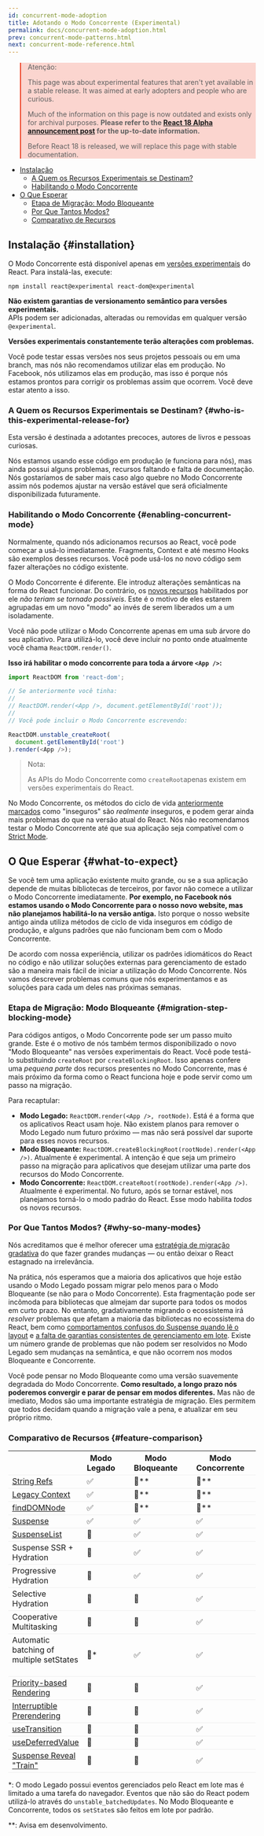 ```yaml
---
id: concurrent-mode-adoption
title: Adotando o Modo Concorrente (Experimental)
permalink: docs/concurrent-mode-adoption.html
prev: concurrent-mode-patterns.html
next: concurrent-mode-reference.html
---
```


<style>
.scary > blockquote {
  background-color: rgba(237, 51, 21, 0.2);
  border-left-color: #ed3315;
}
</style>

<div class="scary">

>Atenção:
>
>This page was about experimental features that aren't yet available in a stable release. It was aimed at early adopters and people who are curious.
>
>Much of the information on this page is now outdated and exists only for archival purposes. **Please refer to the [React 18 Alpha announcement post](/blog/2021/06/08/the-plan-for-react-18.html
) for the up-to-date information.**
>
>Before React 18 is released, we will replace this page with stable documentation.

</div>

- [Instalação](#installation)
  - [A Quem os Recursos Experimentais se Destinam?](#who-is-this-experimental-release-for)
  - [Habilitando o Modo Concorrente](#enabling-concurrent-mode)
- [O Que Esperar](#what-to-expect)
  - [Etapa de Migração: Modo Bloqueante](#migration-step-blocking-mode)
  - [Por Que Tantos Modos?](#why-so-many-modes)
  - [Comparativo de Recursos](#feature-comparison)

## Instalação {#installation}

O Modo Concorrente está disponível apenas em [versões experimentais](/blog/2019/10/22/react-release-channels.html#experimental-channel) do React. Para instalá-las, execute:

```
npm install react@experimental react-dom@experimental
```

**Não existem garantias de versionamento semântico para versões experimentais.**  
APIs podem ser adicionadas, alteradas ou removidas em qualquer versão `@experimental`.

**Versões experimentais constantemente terão alterações com problemas.**

Você pode testar essas versões nos seus projetos pessoais ou em uma branch, mas nós não recomendamos utilizar elas em produção. No Facebook, nós utilizamos elas em produção, mas isso é porque nós estamos prontos para corrigir os problemas assim que ocorrem. Você deve estar atento a isso.

### A Quem os Recursos Experimentais se Destinam? {#who-is-this-experimental-release-for}

Esta versão é destinada a adotantes precoces, autores de livros e pessoas curiosas.

Nós estamos usando esse código em produção (e funciona para nós), mas ainda possui alguns problemas, recursos faltando e falta de documentação. Nós gostaríamos de saber mais caso algo quebre no Modo Concorrente assim nós podemos ajustar na versão estável que será oficialmente disponibilizada futuramente.

### Habilitando o Modo Concorrente {#enabling-concurrent-mode}

Normalmente, quando nós adicionamos recursos ao React, você pode começar a usá-lo imediatamente. Fragments, Context e até mesmo Hooks são exemplos desses recursos. Você pode usá-los no novo código sem fazer alterações no código existente.

O Modo Concorrente é diferente. Ele introduz alterações semânticas na forma do React funcionar. Do contrário, os [novos recursos](/docs/concurrent-mode-patterns.html) habilitados por ele *não teriam se tornado possíveis*. Este é o motivo de eles estarem agrupadas em um novo "modo" ao invés de serem liberados um a um isoladamente.

Você não pode utilizar o Modo Concorrente apenas em uma sub árvore do seu aplicativo. Para utilizá-lo, você deve incluir no ponto onde atualmente você chama `ReactDOM.render()`.

**Isso irá habilitar o modo concorrente para toda a árvore `<App />`:**

```js
import ReactDOM from 'react-dom';

// Se anteriormente você tinha:
//
// ReactDOM.render(<App />, document.getElementById('root'));
//
// Você pode incluir o Modo Concorrente escrevendo:

ReactDOM.unstable_createRoot(
  document.getElementById('root')
).render(<App />);
```

>Nota:
>
>As APIs do Modo Concorrente como `createRoot`apenas existem em versões experimentais do React.

No Modo Concorrente, os métodos do ciclo de vida [anteriormente marcados](/blog/2018/03/27/update-on-async-rendering.html) como "inseguros" são *realmente* inseguros, e podem gerar ainda mais problemas do que na versão atual do React. Nós não recomendamos testar o Modo Concorrente até que sua aplicação seja compatível com o [Strict Mode](/docs/strict-mode.html).

## O Que Esperar {#what-to-expect}

Se você tem uma aplicação existente muito grande, ou se a sua aplicação depende de muitas bibliotecas de terceiros, por favor não comece a utilizar o Modo Concorrente imediatamente. **Por exemplo, no Facebook nós estamos usando o Modo Concorrente para o nosso novo website, mas não planejamos habilitá-lo na versão antiga.** Isto porque o nosso website antigo ainda utiliza métodos de ciclo de vida inseguros em código de produção, e alguns padrões que não funcionam bem com o Modo Concorrente.

De acordo com nossa experiência, utilizar os padrões idiomáticos do React no código e não utilizar soluções externas para gerenciamento de estado são a maneira mais fácil de iniciar a utilização do Modo Concorrente. Nós vamos descrever problemas comuns que nós experimentamos e as soluções para cada um deles nas próximas semanas.

### Etapa de Migração: Modo Bloqueante {#migration-step-blocking-mode}

Para códigos antigos, o Modo Concorrente pode ser um passo muito grande. Este é o motivo de nós também termos disponibilizado o novo "Modo Bloqueante" nas versões experimentais do React. Você pode testá-lo substituindo `createRoot` por `createBlockingRoot`. Isso apenas confere uma *pequena parte* dos recursos presentes no Modo Concorrente, mas é mais próximo da forma como o React funciona hoje e pode servir como um passo na migração.

Para recaptular:

* **Modo Legado:** `ReactDOM.render(<App />, rootNode)`. Está é a forma que os aplicativos React usam hoje. Não existem planos para remover o Modo Legado num futuro próximo — mas não será possível dar suporte para esses novos recursos.
* **Modo Bloqueante:** `ReactDOM.createBlockingRoot(rootNode).render(<App />)`. Atualmente é experimental. A intenção é que seja um primeiro passo na migração para aplicativos que desejam utilizar uma parte dos recursos do Modo Concorrente.
* **Modo Concorrente:** `ReactDOM.createRoot(rootNode).render(<App />)`. Atualmente é experimental. No futuro, após se tornar estável, nos planejamos torná-lo o modo padrão do React. Esse modo habilita *todos* os novos recursos.

### Por Que Tantos Modos? {#why-so-many-modes}

Nós acreditamos que é melhor oferecer uma [estratégia de migração gradativa](/docs/faq-versioning.html#commitment-to-stability) do que fazer grandes mudanças — ou então deixar o React estagnado na irrelevância.

Na prática, nós esperamos que a maioria dos aplicativos que hoje estão usando o Modo Legado possam migrar pelo menos para o Modo Bloqueante (se não para o Modo Concorrente). Esta fragmentação pode ser incômoda para bibliotecas que almejam dar suporte para todos os modos em curto prazo. No entanto, gradativamente migrando o ecossistema irá *resolver* problemas que afetam a maioria das bibliotecas no ecossistema do React, bem como  [comportamentos confusos do Suspense quando lê o layout](https://github.com/facebook/react/issues/14536) e [a falta de garantias consistentes de gerenciamento em lote](https://github.com/facebook/react/issues/15080). Existe um número grande de problemas que não podem ser resolvidos no Modo Legado sem mudanças na semântica, e que não ocorrem nos modos Bloqueante e Concorrente.

Você pode pensar no Modo Bloqueante como uma versão suavemente degradada do Modo Concorrente. **Como resultado, a longo prazo nós poderemos convergir e parar de pensar em modos diferentes.** Mas não de imediato, Modos são uma importante estratégia de migração. Eles permitem que todos decidam quando a migração vale a pena, e atualizar em seu próprio ritmo.

### Comparativo de Recursos {#feature-comparison}

<style>
  #feature-table table { border-collapse: collapse; }
  #feature-table th { padding-right: 30px; }
  #feature-table tr { border-bottom: 1px solid #eee; }
</style>

<div id="feature-table">

|   |Modo Legado  |Modo Bloqueante  |Modo Concorrente  |
|---  |---  |---  |---  |
|[String Refs](/docs/refs-and-the-dom.html#legacy-api-string-refs)  |✅  |🚫**  |🚫**  |
|[Legacy Context](/docs/legacy-context.html) |✅  |🚫**  |🚫**  |
|[findDOMNode](/docs/strict-mode.html#warning-about-deprecated-finddomnode-usage)  |✅  |🚫**  |🚫**  |
|[Suspense](/docs/concurrent-mode-suspense.html#what-is-suspense-exactly) |✅  |✅  |✅  |
|[SuspenseList](/docs/concurrent-mode-patterns.html#suspenselist) |🚫  |✅  |✅  |
|Suspense SSR + Hydration |🚫  |✅  |✅  |
|Progressive Hydration  |🚫  |✅  |✅  |
|Selective Hydration  |🚫  |🚫  |✅  |
|Cooperative Multitasking |🚫  |🚫  |✅  |
|Automatic batching of multiple setStates     |🚫* |✅  |✅  |
|[Priority-based Rendering](/docs/concurrent-mode-patterns.html#splitting-high-and-low-priority-state) |🚫  |🚫  |✅  |
|[Interruptible Prerendering](/docs/concurrent-mode-intro.html#interruptible-rendering) |🚫  |🚫  |✅  |
|[useTransition](/docs/concurrent-mode-patterns.html#transitions)  |🚫  |🚫  |✅  |
|[useDeferredValue](/docs/concurrent-mode-patterns.html#deferring-a-value) |🚫  |🚫  |✅  |
|[Suspense Reveal "Train"](/docs/concurrent-mode-patterns.html#suspense-reveal-train)  |🚫  |🚫  |✅  |

</div>

\*: O modo Legado possui eventos gerenciados pelo React em lote mas é limitado a uma tarefa do navegador. Eventos que não são do React podem utilizá-lo através do `unstable_batchedUpdates`. No Modo Bloqueante e Concorrente, todos os `setState`s são feitos em lote por padrão.

\*\*: Avisa em desenvolvimento.